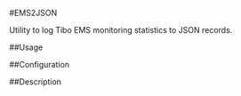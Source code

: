 #EMS2JSON

Utility to log Tibo EMS monitoring statistics to JSON records.

##Usage

##Configuration

##Description